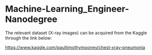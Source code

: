 # Machine-Learning_Engineer-Nanodegree

The relevant dataset (X-ray images) can be acquired from the Kaggle through the link below:

https://www.kaggle.com/paultimothymooney/chest-xray-pneumonia
